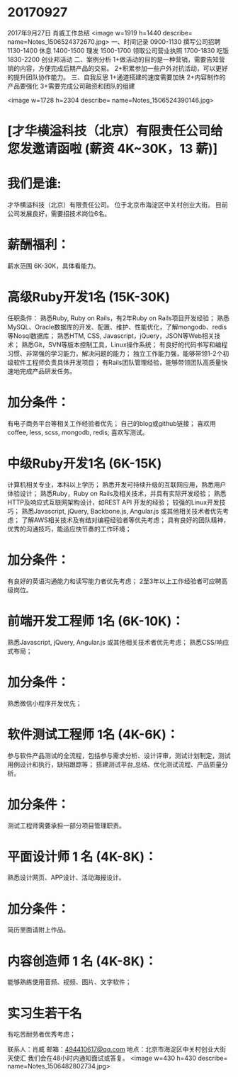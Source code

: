 # 20170927

2017年9月27日 肖威工作总结
<image w=1919 h=1440 describe= name=Notes_1506524372670.jpg>
一、时间记录
0900-1130 撰写公司招聘
1130-1400 休息
1400-1500 理发
1500-1700 领取公司营业执照
1700-1830 吃饭
1830-2200 创业邦活动
 二、案例分析
1+做活动的目的是一种营销，需要告知营销的内容，方便完成后期产品的交易。
2+积累参加一些户外对抗活动，可以更好的提升团队协作能力。
三、自我反思
1+通道搭建的速度需要加快
2+内容制作的产品要强化
3+需要完成公司融资和团队的组建

<image w=1728 h=2304 describe= name=Notes_1506524390146.jpg>


# [才华横溢科技（北京）有限责任公司给您发邀请函啦 (薪资 4K~30K，13 薪)]

# 我们是谁:
才华横溢科技（北京）有限责任公司。
位于北京市海淀区中关村创业大街。 目前公司发展良好，需要招技术岗位6名。

# 薪酬福利：
薪水范围 6K-30K，具体看能力。

# 高级Ruby开发1名 (15K-30K)
任职条件：
熟悉Ruby, Ruby on Rails，有2年Ruby on Rails项目开发经验； 熟悉MySQL、Oracle数据库的开发、配置、维护、性能优化，了解mongodb、redis等Nosql数据库； 熟悉HTM, CSS, Javascript，jQuery，JSON等Web相关技术； 熟悉Git，SVN等版本控制工具，Linux操作系统； 有良好的代码书写和编程习惯、非常强的学习能力，解决问题的能力； 独立工作能力强，能够带领1-2个初级软件工程师负责具体开发项目； 有Rails团队管理经验，能够带领团队高质量快速地完成产品研发任务。

# 加分条件：
有电子商务平台等相关工作经验者优先； 自己的blog或github链接； 喜欢用coffee, less, scss, mongodb, redis; 喜欢写测试。

# 中级Ruby开发1名 (6K-15K)
计算机相关专业，本科以上学历； 熟悉开发可持续升级的互联网应用，熟悉用户体验设计； 熟悉Ruby，Ruby on Rails及相关技术，并具有实际开发经验； 熟悉HTTP及响应式互联网架构设计，如REST API 开发的经验； 较强的Linux开发技巧； 熟悉Javascript, jQuery, Backbone.js, Angular.js 或其他相关技术者优先考虑； 了解AWS相关技术及有结对编程经验者等优先考虑； 具有良好的团队精神，优秀的沟通技巧，能适应快节奏的工作环境；

# 加分条件：
有良好的英语沟通能力和读写能力者优先考虑； 2至3年以上工作经验者可应聘高级岗位。

# 前端开发工程师 1名 (6K-10K)：
熟悉Javascript, jQuery, Angular.js 或其他相关技术者优先考虑； 熟悉CSS/响应式布局；

# 加分条件：
熟悉微信小程序开发优先；

# 软件测试工程师 1名 (4K-6K)：
参与软件产品测试的全流程，包括参与需求分析、设计评审，测试计划制定，测试用例设计和执行，缺陷跟踪等； 搭建测试平台,总结、优化测试流程、产品质量分析。

# 加分条件：
测试工程师需要承担一部分项目管理职责。

# 平面设计师 1 名 (4K-8K)：
熟悉设计网页、APP设计、活动海报设计。

# 加分条件：
简历里面请附上作品。

# 内容创造师 1 名 (4K-8K)：
能够熟练使用音频、视频、图片、文字软件；

# 实习生若干名
有吃苦耐劳者优秀考虑；

联系人：肖威
邮箱：494410617@qq.com
地点：北京市海淀区中关村创业大街天使汇
我们会在48小时内通知面试或答复。
<image w=430 h=430 describe= name=Notes_1506482802734.jpg>
